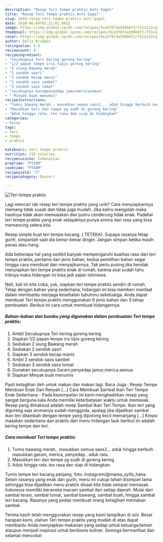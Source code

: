 ```yaml
---
description: "Resep Teri tempe praktis Anti Gagal"
title: "Resep Teri tempe praktis Anti Gagal"
slug: 2649-resep-teri-tempe-praktis-anti-gagal
date: 2020-06-04T05:11:01.601Z
image: https://img-global.cpcdn.com/recipes/9ce3f674a590b6f2/751x532cq70/teri-tempe-praktis-foto-resep-utama.jpg
thumbnail: https://img-global.cpcdn.com/recipes/9ce3f674a590b6f2/751x532cq70/teri-tempe-praktis-foto-resep-utama.jpg
cover: https://img-global.cpcdn.com/recipes/9ce3f674a590b6f2/751x532cq70/teri-tempe-praktis-foto-resep-utama.jpg
author: Della Bridges
ratingvalue: 4.8
reviewcount: 4
recipeingredient:
- "Secukupnya Teri kering goreng kering"
- "1/2 papan tempe iris tipis goreng kering"
- "2 siung Bawang merah"
- "2 sendok saori"
- "3 sendok kecap manis"
- "2 sendok saos sambel"
- "3 sendok saos tomat"
- "secukupnya Garampenyedap jamurmericasemua"
- " Minyak buat menumis"
recipeinstructions:
- "Tumis bawang merah.. masukkan semua saos2... aduk hingga berbuih masukkan garam, merica, penyedap.. aduk rata.."
- "Masukkan teri dan tempe yg sudh di goreng kering"
- "Aduk hingga rata..tes rasa dan siap di hidangkan"
categories:
- Resep
tags:
- teri
- tempe
- praktis

katakunci: teri tempe praktis 
nutrition: 210 calories
recipecuisine: Indonesian
preptime: "PT29M"
cooktime: "PT48M"
recipeyield: "2"
recipecategory: Dessert

---
```



![Teri tempe praktis](https://img-global.cpcdn.com/recipes/9ce3f674a590b6f2/751x532cq70/teri-tempe-praktis-foto-resep-utama.jpg)

Lagi mencari ide resep teri tempe praktis yang unik? Cara menyiapkannya memang tidak susah dan tidak juga mudah. Jika keliru mengolah maka hasilnya tidak akan memuaskan dan justru cenderung tidak enak. Padahal teri tempe praktis yang enak selayaknya punya aroma dan rasa yang bisa memancing selera kita.

Resep simple buat teri tempe kacang. ( TETEKA). Supaya rasanya tetap gurih, simpanlah saat dia benar-benar dingin. Jangan simpan ketika masih panas atau hang.

Ada beberapa hal yang sedikit banyak mempengaruhi kualitas rasa dari teri tempe praktis, pertama dari jenis bahan, kedua pemilihan bahan segar hingga cara membuat dan menyajikannya. Tak perlu pusing jika hendak menyiapkan teri tempe praktis enak di rumah, karena asal sudah tahu triknya maka hidangan ini bisa jadi sajian istimewa.


Nah, kali ini kita coba, yuk, siapkan teri tempe praktis sendiri di rumah. Tetap dengan bahan yang sederhana, hidangan ini bisa memberi manfaat dalam membantu menjaga kesehatan tubuhmu sekeluarga. Anda dapat membuat Teri tempe praktis menggunakan 9 jenis bahan dan 3 tahap pembuatan. Berikut ini cara untuk membuat hidangannya.

<!--inarticleads1-->

##### Bahan-bahan dan bumbu yang digunakan dalam pembuatan Teri tempe praktis:

1. Ambil Secukupnya Teri kering goreng kering
1. Siapkan 1/2 papan tempe iris tipis goreng kering
1. Sediakan 2 siung Bawang merah
1. Sediakan 2 sendok saori
1. Siapkan 3 sendok kecap manis
1. Ambil 2 sendok saos sambel
1. Sediakan 3 sendok saos tomat
1. Gunakan secukupnya Garam,penyedap jamur,merica.semua
1. Siapkan  Minyak buat menumis


Pasti ketagihan deh untuk makan dan makan lagi. Baca Juga : Resep Tempe Mendoan Enak Dan Renyah […] Cara Membuat Sambal Ikan Teri Tempe Enak Sederhana - Pada kesempatan ini kami menghadirkan resep yang sangat berguna kala Anda memiliki keterbatasan waktu untuk memasak. Resep yang dimaksud adalah resep Sambal Ikan Teri Tempe. Ikan teri yang digoreng saja aromanya sudah menggoda, apalagi jika dijadikan sambal ikan teri ditambah dengan tempe yang dipotong kecil memanjang […] Kreasi masakan sederhana dan praktis dari menu hidangan lauk berikut ini adalah kering tempe dan teri. 

<!--inarticleads2-->

##### Cara membuat Teri tempe praktis:

1. Tumis bawang merah.. masukkan semua saos2... aduk hingga berbuih masukkan garam, merica, penyedap.. aduk rata..
1. Masukkan teri dan tempe yg sudh di goreng kering
1. Aduk hingga rata..tes rasa dan siap di hidangkan


Tumis tempe teri kacang panjang. foto: Instagram/@mama_syifa_hana. Selain rasanya yang enak dan gurih, menu ini cukup tahan disimpan lama sehingga bisa dijadikan menu praktis disaat kita tidak sempat memasak. Indonesia memiliki beraneka macam sambal dari setiap daerah. Mulai dari sambal terasi, sambal tomat, sambal bawang, sambal buah, hingga sambal teri kacang. Rasanya yang pedas membuat orang ketagihan memakan sambal. 

Terima kasih telah menggunakan resep yang kami tampilkan di sini. Besar harapan kami, olahan Teri tempe praktis yang mudah di atas dapat membantu Anda menyiapkan makanan yang sedap untuk keluarga/teman ataupun menjadi inspirasi untuk berbisnis kuliner. Semoga bermanfaat dan selamat mencoba!
